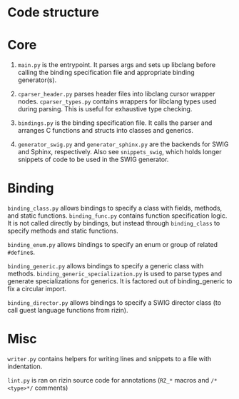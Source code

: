 # Code structure

# Core
1. `main.py` is the entrypoint.
It parses args and sets up libclang before calling the binding specification file and appropriate binding generator(s).

2. `cparser_header.py` parses header files into libclang cursor wrapper nodes.
`cparser_types.py` contains wrappers for libclang types used during parsing. This is useful for exhaustive type checking.

3. `bindings.py` is the binding specification file. It calls the parser and arranges C functions and structs into classes and generics.

4. `generator_swig.py` and `generator_sphinx.py` are the backends for SWIG and Sphinx, respectively.
Also see `snippets_swig`, which holds longer snippets of code to be used in the SWIG generator.

# Binding
`binding_class.py` allows bindings to specify a class with fields, methods, and static functions.
`binding_func.py` contains function specification logic. It is not called directly by bindings, but instead through `binding_class` to specify methods and static functions.

`binding_enum.py` allows bindings to specify an enum or group of related `#define`s.

`binding_generic.py` allows bindings to specify a generic class with methods.
`binding_generic_specialization.py` is used to parse types and generate specializations for generics. It is factored out of binding_generic to fix a circular import.

`binding_director.py` allows bindings to specify a SWIG director class (to call guest language functions from rizin).

# Misc
`writer.py` contains helpers for writing lines and snippets to a file with indentation.

`lint.py` is ran on rizin source code for annotations (`RZ_*` macros and `/*<type>*/` comments)
